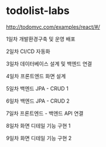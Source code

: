 # todolist-labs

http://todomvc.com/examples/react/#/




1일차 개발환경구축 및 운영 배포

2일차 CI/CD 자동화

3일차 데이터베이스 설계 및 백엔드 연결

4일차 프론트엔드 화면 설계

5일차 백엔드 JPA - CRUD 1

6일차 백엔드 JPA - CRUD 2

7일차 프론트엔드 - 백엔드 API 연결

8일차 화면 디테일 기능 구현 1

9일차 화면 디테일 기능 구현 2
